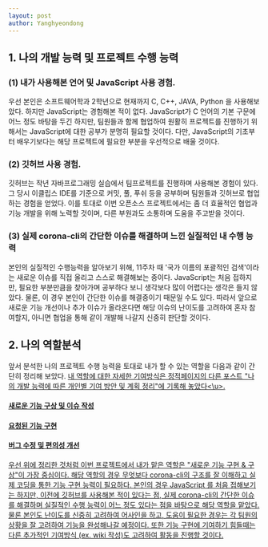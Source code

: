 ```yaml
---
layout: post
author: Yanghyeondong
---
```

## 1. 나의 개발 능력 및 프로젝트 수행 능력

### (1) 내가 사용해본 언어 및 JavaScript 사용 경험.

우선 본인은 소프트웨어학과 2학년으로 현재까지 C, C++, JAVA, Python 을 사용해보았다.
하지만 JavaScript는 경험해본 적이 없다. JavaScript가 C 언어의 기본 구문에 어느 정도 바탕을 두긴 하지만,
팀원들과 함께 협업하여 원활히 프로젝트를 진행하기 위해서는 JavaScript에 대한 공부가 분명히 필요할 것이다.
다만, JavaScript의 기초부터 배우기보다는 해당 프로젝트에 필요한 부분을 우선적으로 배울 것이다.

### (2) 깃허브 사용 경험.

깃허브는 작년 자바프로그래밍 실습에서 팀프로젝트를 진행하며 사용해본 경험이 있다. 그 당시 이클립스 IDE를 기준으로
커밋, 풀, 푸쉬 등을 공부하며 팀원들과 깃허브로 협업하는 경험을 얻었다. 이를 토대로 이번 오픈소스 프로젝트에서는 좀 더 효율적인
협업과 기능 개발을 위해 노력할 것이며, 다른 부원과도 소통하며 도움을 주고받을 것이다.

### (3) 실제 corona-cli의 간단한 이슈를 해결하며 느낀 실질적인 내 수행 능력

본인의 실질적인 수행능력을 알아보기 위해, 11주차 때 '국가 이름의 포괄적인 검색'이라는 새로운 이슈를 직접 올리고 
스스로 해결해보는 중이다. JavaScript는 처음 접하지만, 필요한 부분만큼을 찾아가며 공부하다 보니 생각보다 많이 어렵다는 
생각은 들지 않았다. 물론, 이 경우 본인이 간단한 이슈를 해결중이기 때문일 수도 있다. 따라서 앞으로 새로운 기능 개선이나 추가
이슈가 올라온다면 해당 이슈의 난이도를 고려하여 혼자 참여할지, 아니면 협업을 통해 같이 개발해 나갈지 신중히 판단할 것이다.


## 2. 나의 역할분석

앞서 분석한 나의 프로젝트 수행 능력을 토대로 내가 할 수 있는 역할을 다음과 같이 간단히 정리해 보았다.
<u>내 역할에 대한 자세한 기여방식은 정적페이지의 다른 포스트 "나의 개발 능력에 따른 개인별 기여 방안 및 계획 정리"에 기록해 놓았다<\u>.

#### 새로운 기능 구상 및 이슈 작성
#### 요청된 기능 구현
#### 버그 수정 및 편의성 개선

우선 위에 정리한 것처럼 이번 프로젝트에서 내가 맡은 역할은 "새로운 기능 구현 & 구상"이 가장 중심이다.
해당 역할의 경우 무엇보다 corona-cli의 구조를 잘 이해하고 실제 코딩을 통한 기능 구현 능력이 필요하다.
본인의 경우 JavaScript 를 처음 접해보기는 하지만, 이전에 깃허브를 사용해본 적이 있다는 점, 
실제 corona-cli의 간단한 이슈를 해결하며 실질적인 수행 능력이 어느 정도 있다는 점을 바탕으로 해당 역할을 맡았다.
물론 본인도 난이도를 신중히 고려하여 어사인을 하고, 도움이 필요한 경우는 각 팀원의 상황을 잘 고려하여 기능을
완성해나갈 예정이다. 또한 기능 구현에 기여하기 힘들때는 다른 추가적인 기여방식 (ex. wiki 작성)도 고려하여 활동을 
진행할 것이다.

